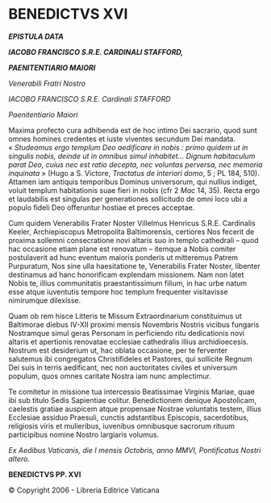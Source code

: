 # BENEDICTVS XVI

***EPISTULA DATA***

***IACOBO FRANCISCO S.R.E. CARDINALI STAFFORD,***

***PAENITENTIARIO MAIORI***

*Venerabili Fratri Nostro*

*IACOBO FRANCISCO S.R.E. Cardinali STAFFORD*

*Paenitentiario Maiori*

Maxima profecto cura adhibenda est de hoc intimo Dei sacrario, quod sunt omnes homines credentes et iuste viventes secundum Dei mandata. « *Studeamus ergo templum Deo aedificare in nobis : primo quidem ut in singulis nobis, deinde ut in omnibus simul inhabitet... Dignum habitaculum parat Deo, cuius nec est ratio decepta, nec voluntas perversa, nec memoria inquinata* » (Hugo a S. Victore, *Tractatus de interiori domo*, 5 ; PL 184, 510). Attamen iam antiquis temporibus Dominus universorum, qui nullius indiget, voluit templum habitationis suae fieri in nobis (cfr 2 *Mac* 14, 35). Recta ergo et laudabilis est singulas per generationes sollicitudo de omni loco ubi a populo fideli Deo offeruntur hostiae et preces acceptae.

Cum quidem Venerabilis Frater Noster Villelmus Henricus S.R.E. Cardinalis Keeler, Archiepiscopus Metropolita Baltimorensis, certiores Nos fecerit de proxima sollemni consecratione novi altaris suo in templo cathedrali – quod hac occasione etiam plane est renovatum – itemque a Nobis comiter postulaverit ad hunc eventum maioris ponderis ut mitteremus Patrem Purpuratum, Nos sine ulla haesitatione te, Venerabilis Frater Noster, libenter destinamus ad hanc honorificam explendam missionem. Nam non latet Nobis te, illius communitatis praestantissimum filium, in hac urbe natum esse atque iuventutis tempore hoc templum frequenter visitavisse nimirumque dilexisse.

Quam ob rem hisce Litteris te Missum Extraordinarium constituimus ut Baltimorae diebus IV-XII proximi mensis Novembris Nostris vicibus fungaris Nostramque simul geras Personam in perficiendo ritu dedicationis novi altaris et apertionis renovatae ecclesiae cathedralis illius archidioecesis. Nostrum est desiderium ut, hac oblata occasione, per te ferventer salutemus ibi congregatos Christifideles et Pastores, qui sollicite Regnum Dei suis in terris aedificant, nec non auctoritates civiles et universum populum, quos omnes caritate Nostra iam nunc amplectimur.

Te comitetur in missione tua intercessio Beatissimae Virginis Mariae, quae ibi sub titulo Sedis Sapientiae colitur. Benedictionem denique Apostolicam, caelestis gratiae auspicem atque propensae Nostrae voluntatis testem, illius Ecclesiae assiduo Praesuli, cunctis adstantibus Episcopis, sacerdotibus, religiosis viris et mulieribus, iuvenibus omnibusque sacrorum rituum participibus nomine Nostro largiaris volumus.

*Ex Aedibus Vaticanis, die I mensis Octobris, anno MMVI, Pontificatus Nostri altero.*

**BENEDICTVS PP. XVI**

© Copyright 2006 - Libreria Editrice Vaticana